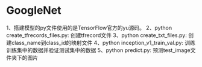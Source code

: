# GoogleNet

1、搭建模型的py文件使用的是TensorFlow官方的yu源码。
2、python create_tfrecords_files.py: 创建tfrecord文件
3、python create_txt_files.py: 创建class_name到class_id的映射文件
4、python inception_v1_train_val.py: 训练训练集中的数据并验证测试集中的数据
5、python predict.py: 预测test_image文件夹下的图片
